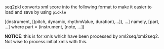 # 
seq2pkl converts xml score into the following format to make it easier to load and save by using `pickle`

[(instrument, [(pitch, dynamic, rhythmValue, duration),...]), ...]
namely, [part, ...] where part = (instrument, [note, ...])

**NOTICE**: this is for xmls which have been processed by xml2seq/xml2seq2. Not wise to process initial xmls with this.

